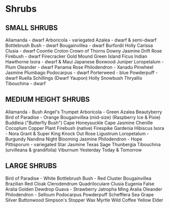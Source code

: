# Shrubs
## SMALL SHRUBS
Allamanda - dwarf
Arboricola - variegated
Azalea - dwarf & semi-dwarf
Bottlebrush Bush - dwarf
Bougainvillea - dwarf
Burfordii Holly
Carissa
Clusia - dwarf
Coontie
Croton
Crown of Thorns
Downy Jasmine
Drift Rose
Firebush - dwarf
Firecracker
Gold Mound
Green Island Ficus
Indian Hawthorne
Ixora - dwarf & Maui
Japanese Boxwood
Juniper
Loropetalum - Plum
Oleander - dwarf
Panama Rose
Philodendron - Xanadu
Pinwheel Jasmine
Plumbago
Podocarpus - dwarf
Porterweed - blue
Powderpuff - dwarf
Ruella
Schillings (Dwarf Yaupon) Holly
Snowbush
Thryallis
Tibouchina - dwarf

## MEDIUM HEIGHT SHRUBS
Allamanda - Bush
Angel's Trumpet
Arboricola - Green
Azalea
Beautyberry
Bird of Paradise - Orange
Bougainvillea (mid-size) (Raspberry Ice & Pixie)
Buddleia ("Butterfly Bush")
Cape Honeysuckle
Cape Jasmine
Chenille
Cocoplum
Copper Plant
Firebush (native)
Firespike
Gardenia
Hibiscus
Ixora - Nora Grant & Super King
Knock Out Rose
Ligustrum
Loropetalum - Burgundy
Nandina
Night Blooming Jasmine
Philodendron - Hope
Pittisporum - variegated
Star Jasmine
Texas Sage
Thunbergia
Tibouchina (urvilleana & grandifolia)
Viburnum
Yesterday Today & Tomorrow

## LARGE SHRUBS
Bird of Paradise - White
Bottlebrush Bush - Red Cluster
Bougainvillea
Brazilian Red Cloak
Clerodendrum Quadriloculare
Clusia
Eugenia
False Aralia
Golden Dewdrop
Guava - Strawberry
Jatropha
Ming Aralia
Oleander
Philodendron - Selloum
Podocarpus
Powderpuff
Schefflera
Sea Grape
Silver Buttonwood
Simpson's Stopper
Wax Myrtle
Wild Coffee
Yellow Elder